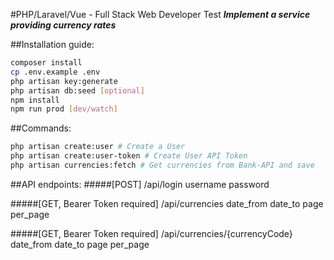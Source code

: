 #PHP/Laravel/Vue - Full Stack Web Developer Test
***Implement a service providing currency rates***

##Installation guide:
```bash
composer install
cp .env.example .env
php artisan key:generate
php artisan db:seed [optional]
npm install
npm run prod [dev/watch]
```

##Commands:
```bash
php artisan create:user # Create a User
php artisan create:user-token # Create User API Token
php artisan currencies:fetch # Get currencies from Bank-API and save
```

##API endpoints:
#####[POST] /api/login
    username
    password
    
#####[GET, Bearer Token required] /api/currencies
    date_from
    date_to
    page
    per_page

#####[GET, Bearer Token required] /api/currencies/{currencyCode}
    date_from
    date_to
    page
    per_page
